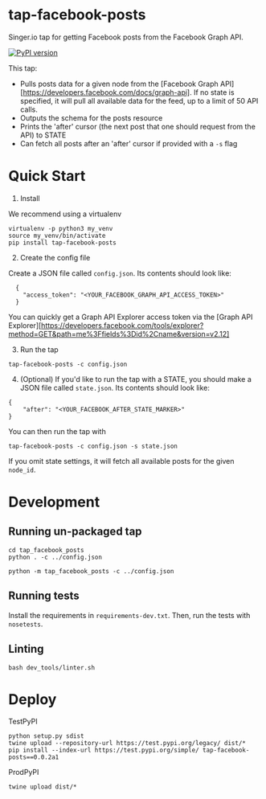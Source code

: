 # tap-facebook-posts
Singer.io tap for getting Facebook posts from the Facebook Graph API.


[![PyPI version](https://badge.fury.io/py/tap-facebook-posts.svg)](https://badge.fury.io/py/tap-facebook-posts)



This tap:
- Pulls posts data for a given node from the [Facebook Graph API][https://developers.facebook.com/docs/graph-api]. If no state is specified, it will pull all 
available data for the feed, up to a limit of 50 API calls.
- Outputs the schema for the posts resource
- Prints the 'after' cursor (the next post that one should request from the API) to STATE
- Can fetch all posts after an 'after' cursor if provided with a `-s` flag 

# Quick Start

1. Install 

We recommend using a virtualenv
```
virtualenv -p python3 my_venv
source my_venv/bin/activate
pip install tap-facebook-posts
```

2. Create the config file

Create a JSON file called `config.json`. Its contents should look like:

```
  {
  	"access_token": "<YOUR_FACEBOOK_GRAPH_API_ACCESS_TOKEN>"
  }
```
You can quickly get a Graph API Explorer access token via the [Graph API Explorer][https://developers.facebook.com/tools/explorer?method=GET&path=me%3Ffields%3Did%2Cname&version=v2.12]

3. Run the tap
```
tap-facebook-posts -c config.json
```


4. (Optional) If you'd like to run the tap with a STATE, you should make a JSON file called `state.json`. Its contents should look like:
```
{
	"after": "<YOUR_FACEBOOK_AFTER_STATE_MARKER>"
}
```
You can then run the tap with
```
tap-facebook-posts -c config.json -s state.json
```
If you omit state settings, it will fetch all available posts for the given `node_id`.

# Development
## Running un-packaged tap
```
cd tap_facebook_posts
python . -c ../config.json
```
```
python -m tap_facebook_posts -c ../config.json
```

## Running tests
Install the requirements in `requirements-dev.txt`. Then, run the tests with `nosetests`.

## Linting
```
bash dev_tools/linter.sh
```

# Deploy
TestPyPI
```
python setup.py sdist
twine upload --repository-url https://test.pypi.org/legacy/ dist/*
pip install --index-url https://test.pypi.org/simple/ tap-facebook-posts==0.0.2a1
```

ProdPyPI
```
twine upload dist/*
```